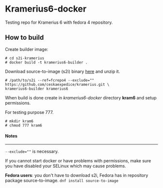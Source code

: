 # Kramerius6-docker

Testing repo for Kramerius 6 with fedora 4 repository.

## How to build

Create builder image: 

```
# cd s2i-kramerius
# docker build -t kramerius6-builder .
```
Download source-to-image (s2i) binary
[here](https://github.com/openshift/source-to-image/releases) and unzip it.

```
# /path/to/s2i --ref=fcrepo4 --exclude="" https://github.com/ceskaexpedice/kramerius.git \ 
kramerius6-builder kramerius6
```
When build is done create in *kramerius6-docker* directory **kram6** and setup permissions.

For testing purpose 777.

```
# mkdir kram6
# chmod 777 kram6
```

#### Notes

---

` --exclude="" ` is necessary.

If you cannot start docker or have problems with permissions, make sure you have disabled your SELinux which may cause problems.

**Fedora users**: you don't have to download s2i, Fedora has in repository package source-to-image. ` dnf install source-to-image `
